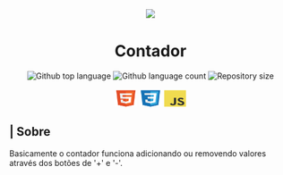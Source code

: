<div align="center"> 
  <img src="https://media.discordapp.net/attachments/1063891503107285102/1081755603065655326/contador.png">
</div>

<h1 align="center">Contador</h1>

<div align="center">
  <img alt="Github top language" src="https://img.shields.io/github/languages/top/Ultiiy/contador?color=56BEB8">
  <img alt="Github language count" src="https://img.shields.io/github/languages/count/Ultiiy/contador?color=56BEB8">
  <img alt="Repository size" src="https://img.shields.io/github/repo-size/Ultiiy/contador?color=56BEB8">
</div><br>

<div align="center">
  <img title="HTML5" height="30" width="40" src="https://raw.githubusercontent.com/devicons/devicon/master/icons/html5/html5-original.svg">
  <img title="CSS3" height="30" width="40" src="https://raw.githubusercontent.com/devicons/devicon/master/icons/css3/css3-original.svg">
  <img title="JavaScript" height="30" width="40" src="https://raw.githubusercontent.com/devicons/devicon/master/icons/javascript/javascript-original.svg">
</div>

## | Sobre ##

<p>Basicamente o contador funciona adicionando ou removendo valores através dos botões de '+' e '-'.</p>

